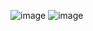 ![image](https://github.com/user-attachments/assets/630baf91-7287-4405-8be3-ee6d1ba46684)
![image](https://github.com/user-attachments/assets/c07b465f-b320-44fe-992c-3781a6a1ee80)
